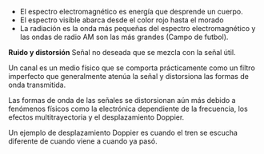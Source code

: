 - El espectro electromagnético es energía que desprende un cuerpo. 
- El espectro visible abarca desde el color rojo hasta el morado
- La radiación es la onda más pequeñas del espectro electromagnético y las ondas de radio AM son las más grandes (Campo de futbol).

**Ruido y distorsión**
Señal no deseada que se mezcla con la señal útil.

Un canal es un medio físico que se comporta prácticamente como un filtro imperfecto que generalmente atenúa la señal y distorsiona las formas de onda transmitida.

Las formas de onda de las señales se distorsionan aún más debido a fenómenos físicos como la electrónica dependiente de la frecuencia, los efectos multitrayectoria y el desplazamiento Doppier.

Un ejemplo de desplazamiento Doppier es cuando el tren se escucha diferente de cuando viene a cuando ya pasó.
